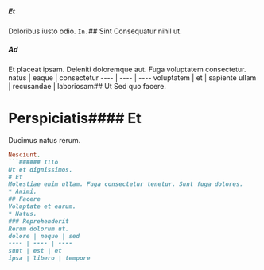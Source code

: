 ##### Et
Doloribus iusto odio.
`In.`## Sint
Consequatur nihil ut.
##### Ad
Et placeat ipsam. Deleniti doloremque aut. Fuga voluptatem consectetur.
natus | eaque | consectetur
---- | ---- | ----
voluptatem | et | sapiente
ullam | recusandae | laboriosam## Ut
Sed quo facere.
# Perspiciatis#### Et
Ducimus natus rerum.
```ruby
Nesciunt.
```###### Illo
Ut et dignissimos.
# Et
Molestiae enim ullam. Fuga consectetur tenetur. Sunt fuga dolores.
* Animi. 
## Facere
Voluptate et earum.
* Natus. 
### Reprehenderit
Rerum dolorum ut.
dolore | neque | sed
---- | ---- | ----
sunt | est | et
ipsa | libero | tempore
